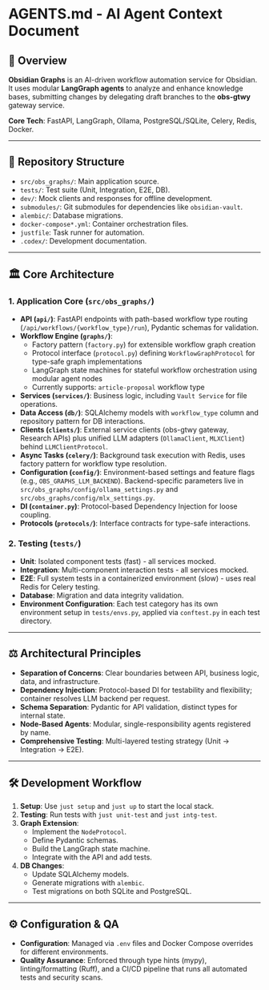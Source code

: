 # AGENTS.md - AI Agent Context Document

## 🚀 Overview

**Obsidian Graphs** is an AI-driven workflow automation service for Obsidian. It uses modular **LangGraph agents** to analyze and enhance knowledge bases, submitting changes by delegating draft branches to the **obs-gtwy** gateway service.

**Core Tech**: FastAPI, LangGraph, Ollama, PostgreSQL/SQLite, Celery, Redis, Docker.

---

## 📂 Repository Structure

-   `src/obs_graphs/`: Main application source.
-   `tests/`: Test suite (Unit, Integration, E2E, DB).
-   `dev/`: Mock clients and responses for offline development.
-   `submodules/`: Git submodules for dependencies like `obsidian-vault`.
-   `alembic/`: Database migrations.
-   `docker-compose*.yml`: Container orchestration files.
-   `justfile`: Task runner for automation.
-   `.codex/`: Development documentation.

---

## 🏛️ Core Architecture

### 1. Application Core (`src/obs_graphs/`)
-   **API (`api/`)**: FastAPI endpoints with path-based workflow type routing (`/api/workflows/{workflow_type}/run`), Pydantic schemas for validation.
-   **Workflow Engine (`graphs/`)**:
    -   Factory pattern (`factory.py`) for extensible workflow graph creation
    -   Protocol interface (`protocol.py`) defining `WorkflowGraphProtocol` for type-safe graph implementations
    -   LangGraph state machines for stateful workflow orchestration using modular agent nodes
    -   Currently supports: `article-proposal` workflow type
-   **Services (`services/`)**: Business logic, including `Vault Service` for file operations.
-   **Data Access (`db/`)**: SQLAlchemy models with `workflow_type` column and repository pattern for DB interactions.
-   **Clients (`clients/`)**: External service clients (obs-gtwy gateway, Research APIs) plus unified LLM adapters (`OllamaClient`, `MLXClient`) behind `LLMClientProtocol`.
-   **Async Tasks (`celery/`)**: Background task execution with Redis, uses factory pattern for workflow type resolution.
-   **Configuration (`config/`)**: Environment-based settings and feature flags (e.g., `OBS_GRAPHS_LLM_BACKEND`). Backend-specific parameters live in `src/obs_graphs/config/ollama_settings.py` and `src/obs_graphs/config/mlx_settings.py`.
-   **DI (`container.py`)**: Protocol-based Dependency Injection for loose coupling.
-   **Protocols (`protocols/`)**: Interface contracts for type-safe interactions.

### 2. Testing (`tests/`)
-   **Unit**: Isolated component tests (fast) - all services mocked.
-   **Integration**: Multi-component interaction tests - all services mocked.
-   **E2E**: Full system tests in a containerized environment (slow) - uses real Redis for Celery testing.
-   **Database**: Migration and data integrity validation.
-   **Environment Configuration**: Each test category has its own environment setup in `tests/envs.py`, applied via `conftest.py` in each test directory.

---

## ⚖️ Architectural Principles

-   **Separation of Concerns**: Clear boundaries between API, business logic, data, and infrastructure.
-   **Dependency Injection**: Protocol-based DI for testability and flexibility; container resolves LLM backend per request.
-   **Schema Separation**: Pydantic for API validation, distinct types for internal state.
-   **Node-Based Agents**: Modular, single-responsibility agents registered by name.
-   **Comprehensive Testing**: Multi-layered testing strategy (Unit → Integration → E2E).

---

## 🛠️ Development Workflow

1.  **Setup**: Use `just setup` and `just up` to start the local stack.
2.  **Testing**: Run tests with `just unit-test` and `just intg-test`.
3.  **Graph Extension**:
    -   Implement the `NodeProtocol`.
    -   Define Pydantic schemas.
    -   Build the LangGraph state machine.
    -   Integrate with the API and add tests.
4.  **DB Changes**:
    -   Update SQLAlchemy models.
    -   Generate migrations with `alembic`.
    -   Test migrations on both SQLite and PostgreSQL.

---

## ⚙️ Configuration & QA

-   **Configuration**: Managed via `.env` files and Docker Compose overrides for different environments.
-   **Quality Assurance**: Enforced through type hints (mypy), linting/formatting (Ruff), and a CI/CD pipeline that runs all automated tests and security scans.
